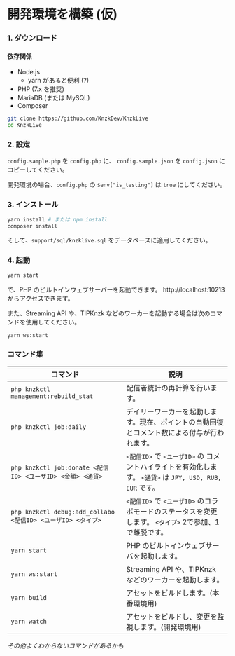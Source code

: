 # 開発環境を構築 (仮)

### 1. ダウンロード

#### 依存関係

- Node.js
  - yarn があると便利 (?)
- PHP (7.x を推奨)
- MariaDB (または MySQL)
- Composer

```bash
git clone https://github.com/KnzkDev/KnzkLive
cd KnzkLive
```

### 2. 設定

`config.sample.php` を `config.php` に、
`config.sample.json` を `config.json` にコピーしてください。

開発環境の場合、`config.php` の `$env["is_testing"]` は `true` にしてください。

### 3. インストール

```bash
yarn install # または npm install
composer install
```

そして、`support/sql/knzklive.sql` をデータベースに適用してください。

### 4. 起動

```bash
yarn start
```

で、PHP のビルトインウェブサーバーを起動できます。
http://localhost:10213 からアクセスできます。

また、Streaming API や、TIPKnzk などのワーカーを起動する場合は次のコマンドを使用してください。

```bash
yarn ws:start
```

### コマンド集

| コマンド                                                   | 説明                                                                                                     |
| ---------------------------------------------------------- | -------------------------------------------------------------------------------------------------------- |
| `php knzkctl management:rebuild_stat`                      | 配信者統計の再計算を行います。                                                                           |
| `php knzkctl job:daily`                                    | デイリーワーカーを起動します。現在、ポイントの自動回復とコメント数による付与が行われます。               |
| `php knzkctl job:donate <配信ID> <ユーザID> <金額> <通貨>` | `<配信ID>` で `<ユーザID>` の コメントハイライトを有効化します。 `<通貨>` は `JPY, USD, RUB, EUR` です。 |
| `php knzkctl debug:add_collabo <配信ID> <ユーザID> <タイプ>` | `<配信ID>` で `<ユーザID>` のコラボモードのステータスを変更します。 `<タイプ>` 2で参加、1で離脱です。 |
| `yarn start`                                               | PHP のビルトインウェブサーバを起動します。                                                               |
| `yarn ws:start`                                            | Streaming API や、TIPKnzk などのワーカーを起動します。                                                   |
| `yarn build`                                               | アセットをビルドします。(本番環境用)                                                                     |
| `yarn watch`                                               | アセットをビルドし、変更を監視します。(開発環境用)                                                       |

_その他よくわからないコマンドがあるかも_
